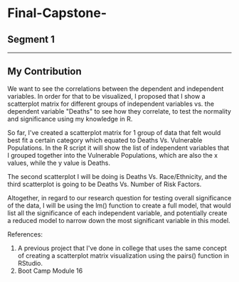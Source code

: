 # Final-Capstone-

## Segment 1


-------------------------------------------------------------------------

## My Contribution 

We want to see the correlations between the dependent and independent variables. In order for that to be visualized, I proposed that I show a scatterplot matrix for different groups of independent variables vs. the dependent variable "Deaths" to see how they correlate, to test the normality and significance using my knowledge in R. 

So far, I've created a scatterplot matrix for 1 group of data that felt would best fit a certain category which equated to Deaths Vs. Vulnerable Populations. In the R script it will show the list of independent variables that I grouped together into the Vulnerable Populations, which are also the x values, while the y value is Deaths. 

The second scatterplot I will be doing is Deaths Vs. Race/Ethnicity, and the third scatterplot is going to be Deaths Vs. Number of Risk Factors. 

Altogether, in regard to our research question for testing overall significance of the data, I will be using the lm() function to create a full model, that would list
all the significance of each independent variable, and potentially create a reduced model to narrow down the most significant variable in this model. 



References: 
1. A previous project that I've done in college that uses the same concept of creating a scatterplot matrix visualization using the pairs() function in RStudio. 
2. Boot Camp Module 16 
